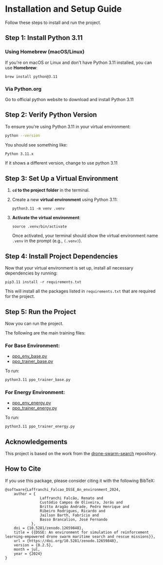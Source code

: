 # Installation and Setup Guide

Follow these steps to install and run the project.

## Step 1: Install Python 3.11

### Using Homebrew (macOS/Linux)

If you're on macOS or Linux and don't have Python 3.11 installed, you can use **Homebrew**:

```
brew install python@3.11
```

### Via Python.org

Go to official python website to download and install Python 3.11


## Step 2: Verify Python Version

To ensure you're using Python 3.11 in your virtual environment:

```bash
python --version
```

You should see something like:

```bash
Python 3.11.x
```

If it shows a different version, change to use python 3.11


## Step 3: Set Up a Virtual Environment

1. **`cd` to the project folder** in the terminal.

2. Create a new **virtual environment** using Python 3.11:

    ```
    python3.11 -m venv .venv
    ```

3. **Activate the virtual environment**:

    ```
    source .venv/bin/activate
    ```

   Once activated, your terminal should show the virtual environment name `.venv` in the prompt (e.g., `(.venv)`).


## Step 4: Install Project Dependencies

Now that your virtual environment is set up, install all necessary dependencies by running:

```
pip3.11 install -r requirements.txt
```

This will install all the packages listed in `requirements.txt` that are required for the project.

## Step 5: Run the Project

Now you can run the project.

The following are the main training files:

### For Base Environment:

* [ppo\_env\_base.py](ppo_env_base.py)
* [ppo\_trainer\_base.py](ppo_trainer_base.py)

To run:

```bash
python3.11 ppo_trainer_base.py
```

### For Energy Environment:

* [ppo\_env\_energy.py](ppo_env_energy.py)
* [ppo\_trainer\_energy.py](ppo_trainer_energy.py)

To run:

```bash
python3.11 ppo_trainer_energy.py
```


## Acknowledgements

This project is based on the work from the [drone-swarm-search](https://github.com/pfeinsper/drone-swarm-search) repository.

## How to Cite

If you use this package, please consider citing it with the following BibTeX:

```
@software{Laffranchi_Falcao_DSSE_An_environment_2024,
    author = {
                Laffranchi Falcão, Renato and
                Custódio Campos de Oliveira, Jorás and
                Britto Aragão Andrade, Pedro Henrique and
                Ribeiro Rodrigues, Ricardo and
                Jailson Barth, Fabrício and
                Basso Brancalion, José Fernando
            },
    doi = {10.5281/zenodo.12659848},
    title = {{DSSE: An environment for simulation of reinforcement learning-empowered drone swarm maritime search and rescue missions}},
    url = {https://doi.org/10.5281/zenodo.12659848},
    version = {0.2.5},
    month = jul,
    year = {2024}
}
```






